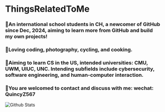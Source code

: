 # ThingsRelatedToMe

### 🏫An international school students in CH, a newcomer of GitHub since Dec, 2024, aiming to learn more from GitHub and build my own projects!

### 🩷Loving coding, photography, cycling, and cooking.

### 🎯Aiming to learn CS in the US, intended universities: CMU, UWM, UIUC, UNC. Intending subfields include cybersecurity, software engineering, and human-computer interaction.

### 📱You are welcomed to contact and discuss with me: wechat: QuincyZ567

![Github Stats](https://github-readme-stats.vercel.app/api?username=zhaoqianbiao&show_icons=true)
